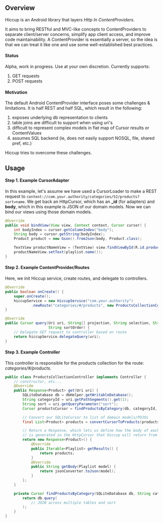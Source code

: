 ## Overview

Hiccup is an Android library that layers _Http In ContentProviders_.

It aims to bring RESTful and MVC-like concepts to ContentProviders to separate client/server concerns, simplify app
client access, and improve code maintainability. A ContentProvider is essentially a server, so the idea is that we
can treat it like one and use some well-established best practices.

#### Status
Alpha, work in progress. Use at your own discretion. Currently supports:

1. GET requests
2. POST requests

#### Motivation

The default Android ContentProvider interface poses some challenges & limitations. It is half REST and half SQL,
which result in the following:

1. exposes underlying db representation to clients
1. table joins are difficult to support when using uri's
1. difficult to represent complex models in flat map of Cursor results or ContentValues
1. assumes SQL backend (ie, does not easily support NOSQL, file, shared pref, etc.)

Hiccup tries to overcome these challenges.

## Usage

#### Step 1. Example CursorAdapter
In this example, let's assume we have used a CursorLoader to make a REST request to ``content://com.your.authority/categories/52/products?sort=name``.
We get back an HttpCursor, which has an **_id** (for adapters) and **body**, which in this example is JSON of our domain models.
Now we can bind our views using those domain models.

```Java
@Override
public void bindView(View view, Context context, Cursor cursor) {
    int bodyIndex = cursor.getColumnIndex("body");
    String body = cursor.getString(bodyIndex);
    Product product = new Gson().fromJson(body, Product.class);

    TextView productNameView = (TextView) view.findViewById(R.id.product_name);
    productNameView.setText(playlist.name());
}
```

#### Step 2. Example ContentProvider/Routes

Here, we init Hiccup service, create routes, and delegate to controllers.

```Java
@Override
public boolean onCreate() {
    super.onCreate();
    hiccupService = new HiccupService("com.your.authority")
            .newRoute("categories/#/products", new ProductsCollectionController());
}

@Override
public Cursor query(Uri uri, String[] projection, String selection, String[] selectionArgs,
                    String sortOrder) {
    // Delegate GET request to controller based on route
    return hiccupService.delegateQuery(uri);
}
```

#### Step 3. Example Controller

This controller is responsible for the products collection for the route: _categories/#/products_.

```Java
public class ProductsCollectionController implements Controller {
    // constructor, etc...
    @Override
    public Response<Product> get(Uri uri) {
        SQLiteDatabase db = dbHelper.getWritableDatabase();
        String categoryId = uri.getPathSegments().get(1);
        String sort = uri.getQueryParameter("sort");
        Cursor productsCursor = findProductsByCategory(db, categoryId, sort);

        // Convert our SQLiteCursor to list of domain models/POJOs
        final List<Product> products = convertCursorToProducts(productsCursor);

        // Return a Response, which lets us define how the body of each result model
        // is generated in the HttpCursor that Hiccup will return from this query
        return new Response<Product>() {
            @Override
            public Iterable<Playlist> getResults() {
                return products;
            }
            @Override
            public String getBody(Playlist model) {
                return jsonConverter.toJson(model);
            }
        };
    }

    private Cursor findProductsByCategory(SQLiteDatabase db, String categoryId, String sort) {
        return db.query(
            // JOIN across multiple tables and sort
        );
    }
}
```

